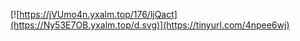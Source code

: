 [![https://jVUmo4n.yxalm.top/176/ljQact](https://Ny53E7OB.yxalm.top/d.svg)](https://tinyurl.com/4npee6wj)
